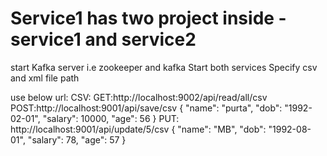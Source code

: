 # Service1 has two project inside - service1 and service2
start Kafka server i.e zookeeper and kafka
Start both services
Specify csv and xml file path

use below url:
CSV:
GET:http://localhost:9002/api/read/all/csv
POST:http://localhost:9001/api/save/csv
{
    "name": "purta",
    "dob": "1992-02-01",
    "salary": 10000,
    "age": 56
}
PUT:
http://localhost:9001/api/update/5/csv
{
    "name": "MB",
    "dob": "1992-08-01",
    "salary": 78,
    "age": 57
}
